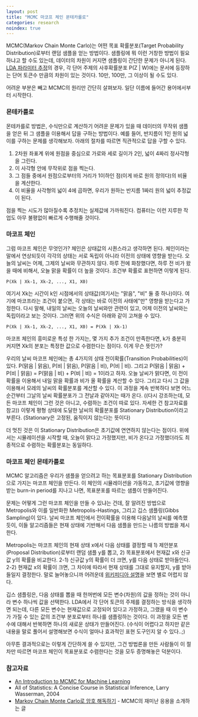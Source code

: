 ```yaml
---
layout: post
title: "MCMC 마코프 체인 몬테카를로"
categories: research
noindex: true
---
```


MCMC(Markov Chain Monte Carlo)는 어떤 목표 확률분포(Target Probability Distribution)로부터 랜덤 샘플을 얻는 방법이다. 샘플링에 뭐 이런 거창한 방법이 필요하냐고 할 수도 있는데, 데이터의 차원이 커지면 샘플링이 간단한 문제가 아니게 된다. [LDA 파라미터 추정](http://www.4four.us/article/2014/10/lda-parameter-estimation)의 경우, 각 단어 주제의 사후확률분포 P(Z \| W)에는 문서에 등장하는 단어 토큰수 만큼의 차원이 있는 것이다. 10만, 100만, 그 이상이 될 수도 있다.

어려운 부분은 빼고 MCMC의 원리만 간단히 살펴보자. 일단 이름에 들어간 용어에서부터 시작한다.<!--more-->

### 몬테카를로

몬테카를로 방법은, 수식만으로 계산하기 어려운 문제가 있을 때 데이터의 무작위 샘플을 얻은 뒤 그 샘플을 이용해서 답을 구하는 방법이다. 예를 들어, 반지름이 1인 원의 넓이를 구하는 문제를 생각해보자. 아래의 절차를 따르면 직관적으로 답을 구할 수 있다. 

1. 2차원 좌표계 위에 원점을 중심으로 가로와 세로 길이가 2인, 넓이 4짜리 정사각형을 그린다.
2. 이 사각형 안에 무작위로 점을 찍는다.
3. 그 점들 중에서 원점으로부터의 거리가 1이하인 점(이게 바로 원의 정의다)의 비율을 계산한다.
4. 이 비율을 사각형의 넓이 4에 곱하면, 우리가 원하는 반지름 1짜리 원의 넓이 추정값이 된다.

점을 찍는 시도가 많아질수록 추정치는 실제값에 가까워진다. 컴퓨터는 이런 지루한 작업도 아무 불평없이 빠르게 수행해줄 것이다.

### 마코프 체인

그럼 마코프 체인은 무엇인가? 체인은 상태값의 시퀀스라고 생각하면 된다. 체인이라는 말에서 연상되듯이 각각의 상태는 서로 독립이 아니라 이전의 상태에 영향을 받는다. 오늘의 날씨는 어제, 그제의 날씨와 무관하지 않다. 하루 전에 화창했다면, 하루 전 비가 왔을 때에 비해서, 오늘 맑을 확률이 더 높을 것이다. 조건부 확률로 표현하면 이렇게 된다.

    P(Xk | Xk-1, Xk-2, ..., X1, X0)

여기서 Xk는 시간이 k인 시점에서의 상태값(여기서는 "맑음", "비" 둘 중 하나)이다. 여기에 마코프라는 조건이 붙으면, 각 상태는 바로 이전의 사태에"만" 영향을 받는다고 가정한다. 다시 말해, 내일의 날씨는 오늘의 날씨와만 관련이 있고, 어제 이전의 날씨와는 독립이라고 보는 것이다. 그러면 위의 수식은 아래와 같이 고쳐쓸 수 있다.

    P(Xk | Xk-1, Xk-2, ..., X1, X0) = P(Xk | Xk-1)

마코프 체인의 흥미로운 특성 한 가지는, 몇 가지 추가 조건이 만족한다면, k가 충분히 커지면 Xk의 분포는 특정한 값으로 수렴한다는 점이다. 이게 무슨 뜻인가?

우리의 날씨 마코프 체인에는 총 4가지의 상태 전이확률(Transition Probabilities)이 있다. P(맑음 \| 맑음), P(비 \| 맑음), P(맑음 \| 비), P(비 \| 비). 그리고 P(맑음 \| 맑음) + P(비 \| 맑음) = P(맑음 \| 비) + P(비 \| 비) = 1이라고 하자. 오늘 날씨가 맑다면, 이 전이확률을 이용해서 내일 맑을 확률과 비가 올 확률을 계산할 수 있다. 그리고 다시 그 값을 이용해서 모레의 날씨의 확률분포를 계산할 수 있다. 이 과정을 계속 반복하다 보면 어느 순간부터 그날의 날씨 확률분포가 그 전날과 같아지는 때가 온다. ((다시 강조하는데, 모든 마코프 체인이 그런 것은 아니고, 수렴하는 조건이 따로 있다. 자세한 건 참고자료를 참고)) 이렇게 평형 상태에 도달한 날씨의 확률분포를 Stationary Distribution이라고 부른다. (Stationary은 고정된, 움직이지 않는다는 뜻이다)

더 멋진 것은 이 Stationary Distribution은 초기값에 연연하지 않는다는 점이다. 위에서는 시뮬레이션을 시작할 때, 오늘이 맑다고 가정했지만, 비가 온다고 가정했더라도 최종적으로 수렴하는 확률분포는 동일하다.

### 마코프 체인 몬테카를로

MCMC 알고리즘은 우리가 샘플을 얻으려고 하는 목표분포를 Stationary Distribution으로 가지는 마코프 체인을 만든다. 이 체인의 시뮬레이션을 가동하고, 초기값에 영향을 받는 burn-in period를 지나고 나면, 목표분포를 따르는 샘플이 만들어진다.

문제는 어떻게 그런 마코프 체인을 만들 수 있냐는 건데, 잘 알려진 방법으로 Metropolis와 이를 일반화한 Metropolis-Hastings, 그리고 깁스 샘플링(Gibbs Sampling)이 있다. 날씨 마코프 체인에서 전이확률을 이용해 다음날의 날씨를 예측했듯이, 이들 알고리즘들은 현재 상태에 기반해서 다음 샘플을 만드는 나름의 방법을 제시한다.

Metropolis는 마코프 체인의 현재 상태 x에서 다음 상태를 결정할 때 1) 제안분포(Proposal Distribution)로부터 랜덤 샘플 y를 뽑고, 2) 목표분포에서 현재값 x와 신규값 y의 확률을 비교한다. 2-1) 신규값 y의 확률이 더 크면, y를 다음 상태로 받아들인다. 2-2) 현재값 x의 확률이 크면, 그 차이에 따라서 현재 상태를 그대로 유지할지, y를 받아들일지 결정한다. 말로 늘어놓으니까 어려운데 [위키피디아 설명](http://en.wikipedia.org/wiki/Metropolis–Hastings_algorithm)을 보면 별로 어렵지 않다.

깁스 샘플링은, 다음 상태를 뽑을 때 한꺼번에 모든 변수(차원)의 값을 정하는 것이 아니라 변수 하나씩 값을 선택한다. LDA에서 각 단어 토큰의 주제를 결정하는 방식을 생각하면 되는데, 다른 모든 변수는 현재값으로 고정되어 있다고 가정하고, 그랬을 때 이 변수가 가질 수 있는 값의 조건부 분포로부터 하나를 샘플링하는 것이다. 이 과정을 모든 변수에 대해서 반복하면 하나의 새로운 상태가 만들어진다. (수식이 어렵다고 하지만 같은 내용을 말로 풀어서 설명해보면 수식이 얼마나 효과적인 표현 도구인지 알 수 있다..;)

아무튼 결과적으로는 이렇게 간단하게 쓸 수 있지만, 그건 방법론을 만든 사람들이 이 절차만 따르면 마코프 체인이 목표분포로 수렴한다는 것을 모두 증명해놓은 덕분이다.

### 참고자료

- [An Introduction to MCMC for Machine Learning](http://www.cs.princeton.edu/courses/archive/spr06/cos598C/papers/AndrieuFreitasDoucetJordan2003.pdf)
- All of Statistics: A Concise Course in Statistical Inference, Larry Wasserman, 2004
- [Markov Chain Monte Carlo로 암호 해독하기](http://geference.blogspot.kr/2011/11/blog-post_30.html) - MCMC의 재미난 응용을 소개하는 글